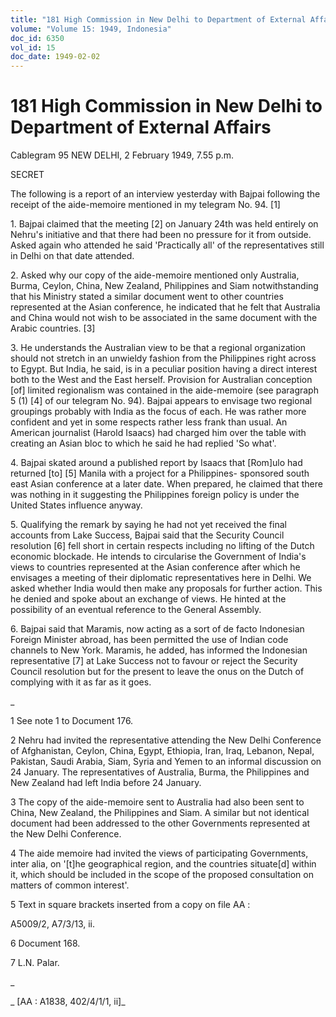 ```yaml
---
title: "181 High Commission in New Delhi to Department of External Affairs"
volume: "Volume 15: 1949, Indonesia"
doc_id: 6350
vol_id: 15
doc_date: 1949-02-02
---
```


# 181 High Commission in New Delhi to Department of External Affairs

Cablegram 95 NEW DELHI, 2 February 1949, 7.55 p.m.

SECRET

The following is a report of an interview yesterday with Bajpai following the receipt of the aide-memoire mentioned in my telegram No. 94. [1]

1\. Bajpai claimed that the meeting [2] on January 24th was held entirely on Nehru's initiative and that there had been no pressure for it from outside. Asked again who attended he said 'Practically all' of the representatives still in Delhi on that date attended.

2\. Asked why our copy of the aide-memoire mentioned only Australia, Burma, Ceylon, China, New Zealand, Philippines and Siam notwithstanding that his Ministry stated a similar document went to other countries represented at the Asian conference, he indicated that he felt that Australia and China would not wish to be associated in the same document with the Arabic countries. [3]

3\. He understands the Australian view to be that a regional organization should not stretch in an unwieldy fashion from the Philippines right across to Egypt. But India, he said, is in a peculiar position having a direct interest both to the West and the East herself. Provision for Australian conception [of] limited regionalism was contained in the aide-memoire (see paragraph 5 (1) [4] of our telegram No. 94). Bajpai appears to envisage two regional groupings probably with India as the focus of each. He was rather more confident and yet in some respects rather less frank than usual. An American journalist (Harold Isaacs) had charged him over the table with creating an Asian bloc to which he said he had replied 'So what'.

4\. Bajpai skated around a published report by Isaacs that [Rom]ulo had returned [to] [5] Manila with a project for a Philippines- sponsored south east Asian conference at a later date. When prepared, he claimed that there was nothing in it suggesting the Philippines foreign policy is under the United States influence anyway.

5\. Qualifying the remark by saying he had not yet received the final accounts from Lake Success, Bajpai said that the Security Council resolution [6] fell short in certain respects including no lifting of the Dutch economic blockade. He intends to circularise the Government of India's views to countries represented at the Asian conference after which he envisages a meeting of their diplomatic representatives here in Delhi. We asked whether India would then make any proposals for further action. This he denied and spoke about an exchange of views. He hinted at the possibility of an eventual reference to the General Assembly.

6\. Bajpai said that Maramis, now acting as a sort of de facto Indonesian Foreign Minister abroad, has been permitted the use of Indian code channels to New York. Maramis, he added, has informed the Indonesian representative [7] at Lake Success not to favour or reject the Security Council resolution but for the present to leave the onus on the Dutch of complying with it as far as it goes.

_

1 See note 1 to Document 176.

2 Nehru had invited the representative attending the New Delhi Conference of Afghanistan, Ceylon, China, Egypt, Ethiopia, Iran, Iraq, Lebanon, Nepal, Pakistan, Saudi Arabia, Siam, Syria and Yemen to an informal discussion on 24 January. The representatives of Australia, Burma, the Philippines and New Zealand had left India before 24 January.

3 The copy of the aide-memoire sent to Australia had also been sent to China, New Zealand, the Philippines and Siam. A similar but not identical document had been addressed to the other Governments represented at the New Delhi Conference.

4 The aide memoire had invited the views of participating Governments, inter alia, on '[t]he geographical region, and the countries situate[d] within it, which should be included in the scope of the proposed consultation on matters of common interest'.

5 Text in square brackets inserted from a copy on file AA :

A5009/2, A7/3/13, ii.

6 Document 168.

7 L.N. Palar.

_

_ [AA : A1838, 402/4/1/1, ii]_
